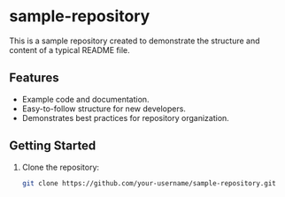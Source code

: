 # sample-repository

This is a sample repository created to demonstrate the structure and content of a typical README file.

## Features

- Example code and documentation.
- Easy-to-follow structure for new developers.
- Demonstrates best practices for repository organization.

## Getting Started

1. Clone the repository:
   ```bash
   git clone https://github.com/your-username/sample-repository.git